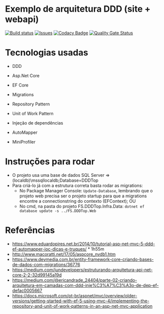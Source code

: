 # Exemplo de arquitetura DDD (site + webapi)

[![Build status](https://ci.appveyor.com/api/projects/status/ft3vq72ldtkhtlwl?svg=true)](https://ci.appveyor.com/project/FlavioSpedaletti/fs-dddtop) [![Issues](https://img.shields.io/github/issues/FlavioSpedaletti/FS.DDDTop.svg)](https://huboard.com/FlavioSpedaletti/FS.DDDTop) [![Codacy Badge](https://api.codacy.com/project/badge/Grade/9bf3916ab61a4ce8bdd93d4e1c1572d1)](https://www.codacy.com/manual/FlavioSpedaletti/FS.DDDTop?utm_source=github.com&amp;utm_medium=referral&amp;utm_content=FlavioSpedaletti/FS.DDDTop&amp;utm_campaign=Badge_Grade) [![Quality Gate Status](https://sonarcloud.io/api/project_badges/measure?project=FlavioSpedaletti_FS.DDDTop&metric=alert_status)](https://sonarcloud.io/dashboard?id=FlavioSpedaletti_FS.DDDTop)

# Tecnologias usadas

- DDD
- Asp.Net Core
- EF Core
- Migrations
- Repository Pattern
- Unit of Work Pattern
- Injeção de dependências

- AutoMapper
- MiniProfiler

# Instruções para rodar

- O projeto usa uma base de dados SQL Server => (localdb)\mssqllocaldb;Database=DDDTop
- Para criá-lo já com a estrutura correta basta rodar as migrations:
	- No Package Manager Console: <code>Update-Database</code>, lembrando que o projeto web precisa ser o projeto startup para que a migrations encontre a connectionstring do contexto (EFContext); OU
	- No cmd, na pasta do projeto FS.DDDTop.Infra.Data: <code>dotnet ef database update -s ../FS.DDDTop.Web</code>

# Referências

- https://www.eduardopires.net.br/2014/10/tutorial-asp-net-mvc-5-ddd-ef-automapper-ioc-dicas-e-truques/ * 1h55m
- http://www.macoratti.net/17/05/aspcore_nvdb1.htm
- https://www.devmedia.com.br/entity-framework-core-criando-bases-de-dados-com-migrations/36776
- https://medium.com/jundevelopers/estruturando-arquitetura-api-net-core-2-2-32d99145a19d
- https://medium.com/@ericandrade_24404/parte-02-criando-arquitetura-em-camadas-com-ddd-inje%C3%A7%C3%A3o-de-dep-ef-defac0005667
- https://docs.microsoft.com/pt-br/aspnet/mvc/overview/older-versions/getting-started-with-ef-5-using-mvc-4/implementing-the-repository-and-unit-of-work-patterns-in-an-asp-net-mvc-application
